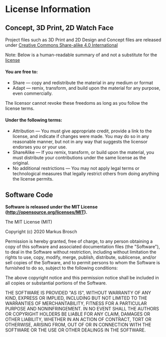 
# License Information

## Concept, 3D Print, 2D Watch Face 

Project files such as 3D Print and 2D Design and Concept files are released under [Creative Commons Share-alike 4.0 International](http://creativecommons.org/licenses/by-sa/4.0/)

Note: Below is a human-readable summary of and not a substitute for the [license](http://creativecommons.org/licenses/by-sa/4.0/legalcode)

#### You are free to:

- Share — copy and redistribute the material in any medium or format
- Adapt — remix, transform, and build upon the material for any purpose, even commercially.

The licensor cannot revoke these freedoms as long as you follow the license terms.

#### Under the following terms:

- Attribution — You must give appropriate credit, provide a link to the license, and indicate if changes were made. You may do so in any reasonable manner, but not in any way that suggests the licensor endorses you or your use.
- ShareAlike — If you remix, transform, or build upon the material, you must distribute your contributions under the same license as the original.
- No additional restrictions — You may not apply legal terms or technological measures that legally restrict others from doing anything the license permits.


## Software Code 

**Software is released under the MIT License (http://opensource.org/licenses/MIT).**

The MIT License (MIT)

Copyright (c) 2020 Markus Brosch

Permission is hereby granted, free of charge, to any person obtaining a copy
of this software and associated documentation files (the "Software"), to deal
in the Software without restriction, including without limitation the rights
to use, copy, modify, merge, publish, distribute, sublicense, and/or sell
copies of the Software, and to permit persons to whom the Software is
furnished to do so, subject to the following conditions:

The above copyright notice and this permission notice shall be included in all copies or substantial portions of the Software.

THE SOFTWARE IS PROVIDED "AS IS", WITHOUT WARRANTY OF ANY KIND, EXPRESS OR
IMPLIED, INCLUDING BUT NOT LIMITED TO THE WARRANTIES OF MERCHANTABILITY,
FITNESS FOR A PARTICULAR PURPOSE AND NONINFRINGEMENT. IN NO EVENT SHALL THE
AUTHORS OR COPYRIGHT HOLDERS BE LIABLE FOR ANY CLAIM, DAMAGES OR OTHER
LIABILITY, WHETHER IN AN ACTION OF CONTRACT, TORT OR OTHERWISE, ARISING FROM,
OUT OF OR IN CONNECTION WITH THE SOFTWARE OR THE USE OR OTHER DEALINGS IN THE
SOFTWARE.
